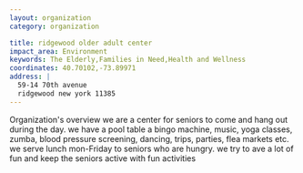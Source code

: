 ```yaml
---
layout: organization
category: organization

title: ridgewood older adult center
impact_area: Environment
keywords: The Elderly,Families in Need,Health and Wellness
coordinates: 40.70102,-73.89971
address: |
  59-14 70th avenue
  ridgewood new york 11385
---
```

Organization's overview
we are a center for seniors to come and hang out during the day. we have a pool table a bingo machine, music, yoga classes, zumba, blood pressure screening, dancing, trips, parties, flea markets etc.  we serve lunch mon-Friday  to seniors who are hungry.  we try to ave a lot of fun and keep the seniors active with fun activities